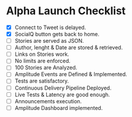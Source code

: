 # Alpha Launch Checklist

- [X] Connect to Tweet is delayed.
- [X] SocialQ button gets back to home.
- [ ] Stories are served as JSON.
- [ ] Author, lenght & Date are stored & retrieved.
- [ ] Links on Stories work.
- [ ] No limits are enforced.
- [ ] 100 Stories are Analyzed.
- [ ] Amplitude Events are Defined & Implemented.
- [ ] Tests are satisfactory.
- [ ] Continuous Delivery Pipeline Deployed.
- [ ] Live Tests & Latency are good enough. 
- [ ] Announcements execution.
- [ ] Amplitude Dashboard implemented.
